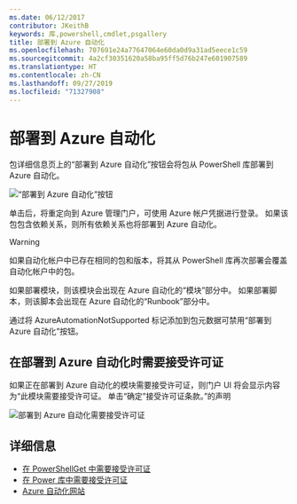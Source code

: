 ```yaml
---
ms.date: 06/12/2017
contributor: JKeithB
keywords: 库,powershell,cmdlet,psgallery
title: 部署到 Azure 自动化
ms.openlocfilehash: 707691e24a77647064e60da0d9a31ad5eece1c59
ms.sourcegitcommit: 4a2cf30351620a58ba95ff5d76b247e601907589
ms.translationtype: HT
ms.contentlocale: zh-CN
ms.lasthandoff: 09/27/2019
ms.locfileid: "71327908"
---
```

# <a name="deploy-to-azure-automation"></a>部署到 Azure 自动化

包详细信息页上的“部署到 Azure 自动化”按钮会将包从 PowerShell 库部署到 Azure 自动化。

![“部署到 Azure 自动化”按钮](../../Images/DeployToAzureAutomationButton.png)

单击后，将重定向到 Azure 管理门户，可使用 Azure 帐户凭据进行登录。
如果该包包含依赖关系，则所有依赖关系也将部署到 Azure 自动化。

> [!WARNING]
> 如果自动化帐户中已存在相同的包和版本，将其从 PowerShell 库再次部署会覆盖自动化帐户中的包。

如果部署模块，则该模块会出现在 Azure 自动化的“模块”部分中。  如果部署脚本，则该脚本会出现在 Azure 自动化的“Runbook”部分中。

通过将 AzureAutomationNotSupported 标记添加到包元数据可禁用“部署到 Azure 自动化”按钮。

## <a name="require-license-acceptance-on-deploy-to-azure-automation"></a>在部署到 Azure 自动化时需要接受许可证

如果正在部署到 Azure 自动化的模块需要接受许可证，则门户 UI 将会显示内容为“此模块需要接受许可证。 单击“确定”接受许可证条款。”的声明

![部署到 Azure 自动化需要接受许可证](../../Images/DeployToAzureAutomationRequireLicenseAcceptanceDisclaimer.png)

## <a name="more-details"></a>详细信息

- [在 PowerShellGet 中需要接受许可证](../../concepts/module-license-acceptance.md)
- [在 Power 库中需要接受许可证](packages-that-require-license-acceptance.md)
- [Azure 自动化网站](https://azure.microsoft.com/services/automation/)

